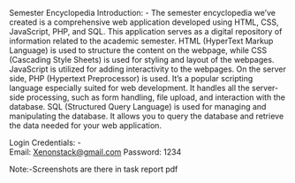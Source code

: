 
Semester Encyclopedia
Introduction: -
The semester encyclopedia we’ve created is a comprehensive web application developed using HTML, CSS, JavaScript, PHP, and SQL. This application serves as a digital repository of information related to the academic semester.
HTML (HyperText Markup Language) is used to structure the content on the webpage, while CSS (Cascading Style Sheets) is used for styling and layout of the webpages. JavaScript is utilized for adding interactivity to the webpages.
On the server side, PHP (Hypertext Preprocessor) is used. It’s a popular scripting language especially suited for web development. It handles all the server-side processing, such as form handling, file upload, and interaction with the database.
SQL (Structured Query Language) is used for managing and manipulating the database. It allows you to query the database and retrieve the data needed for your web application.

Login Credentials: -   
Email:  Xenonstack@gmail.com
Password:  1234

Note:-Screenshots are there in task report pdf

